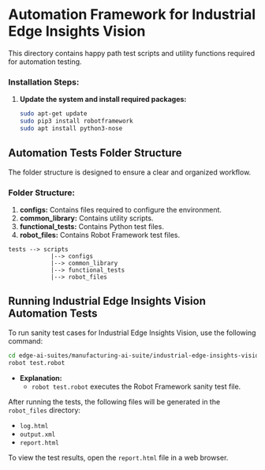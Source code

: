 # Automation Framework for Industrial Edge Insights Vision

This directory contains happy path test scripts and utility functions required for automation testing.

### Installation Steps:

1. **Update the system and install required packages:**

    ```sh
    sudo apt-get update
    sudo pip3 install robotframework
    sudo apt install python3-nose
    ```

## Automation Tests Folder Structure

The folder structure is designed to ensure a clear and organized workflow.

### Folder Structure:

1. **configs:** Contains files required to configure the environment.
2. **common_library:** Contains utility scripts.
3. **functional_tests:** Contains Python test files.
4. **robot_files:** Contains Robot Framework test files.

```
tests --> scripts 
            |--> configs 
            |--> common_library
            |--> functional_tests
            |--> robot_files
```

## Running Industrial Edge Insights Vision Automation Tests

To run sanity test cases for Industrial Edge Insights Vision, use the following command:

```sh
cd edge-ai-suites/manufacturing-ai-suite/industrial-edge-insights-vision/tests/robot_files
robot test.robot
```

- **Explanation:**
  - `robot test.robot` executes the Robot Framework sanity test file.

After running the tests, the following files will be generated in the `robot_files` directory:
- `log.html`
- `output.xml`
- `report.html`

To view the test results, open the `report.html` file in a web browser.